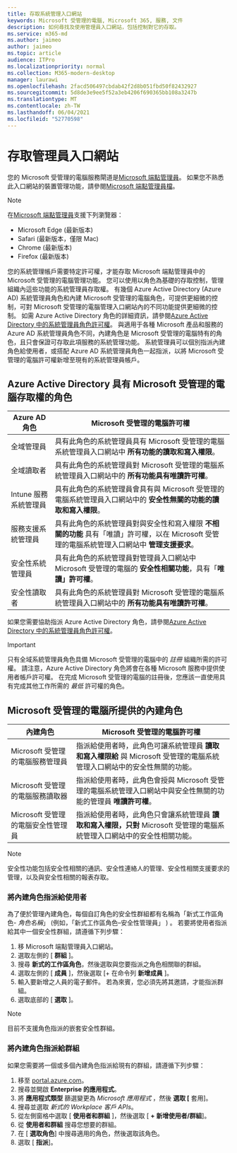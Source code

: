 ```yaml
---
title: 存取系統管理入口網站
keywords: Microsoft 受管理的電腦, Microsoft 365, 服務, 文件
description: 如何尋找及使用管理員入口網站，包括控制對它的存取。
ms.service: m365-md
ms.author: jaimeo
author: jaimeo
ms.topic: article
audience: ITPro
ms.localizationpriority: normal
ms.collection: M365-modern-desktop
manager: laurawi
ms.openlocfilehash: 2facd506497cbdab42f2d8b051fbd50f82432927
ms.sourcegitcommit: 5d8de3e9ee5f52a3eb4206f690365bb108a3247b
ms.translationtype: MT
ms.contentlocale: zh-TW
ms.lasthandoff: 06/04/2021
ms.locfileid: "52770598"
---
```

# <a name="access-the-admin-portal"></a>存取管理員入口網站

您的 Microsoft 受管理的電腦服務閘道是[Microsoft 端點管理員](https://endpoint.microsoft.com/)。 如果您不熟悉此入口網站的裝置管理功能，請參閱[Microsoft 端點管理員檔](/mem/)。

> [!NOTE]
> 在[Microsoft 端點管理員](https://endpoint.microsoft.com/)支援下列瀏覽器：
> - Microsoft Edge (最新版本) 
> - Safari (最新版本，僅限 Mac) 
> - Chrome (最新版本) 
> - Firefox (最新版本) 

您的系統管理帳戶需要特定許可權，才能存取 Microsoft 端點管理員中的 Microsoft 受管理的電腦管理功能。 您可以使用以角色為基礎的存取控制，管理組織內這些功能的系統管理員存取權。 有幾個 Azure Active Directory (Azure AD) 系統管理員角色和內建 Microsoft 受管理的電腦角色，可提供更細微的控制，可對 Microsoft 受管理的電腦管理入口網站內的不同功能提供更細微的控制。 如需 Azure Active Directory 角色的詳細資訊，請參閱[Azure Active Directory 中的系統管理員角色許可權](/azure/active-directory/users-groups-roles/directory-assign-admin-roles)。 與適用于各種 Microsoft 產品和服務的 Azure AD 系統管理員角色不同，內建角色是 Microsoft 受管理的電腦特有的角色，且只會保證可存取此項服務的系統管理功能。 系統管理員可以個別指派內建角色給使用者，或搭配 Azure AD 系統管理員角色一起指派，以將 Microsoft 受管理的電腦許可權新增至現有的系統管理員帳戶。

## <a name="azure-active-directory-roles-with-microsoft-managed-desktop-access"></a>Azure Active Directory 具有 Microsoft 受管理的電腦存取權的角色

|Azure AD 角色  |Microsoft 受管理的電腦許可權  |
|---------|---------|
|全域管理員     | 具有此角色的系統管理員具有 Microsoft 受管理的電腦系統管理員入口網站中 **所有功能的讀取和寫入權限**。         |
|全域讀取者     | 具有此角色的系統管理員對 Microsoft 受管理的電腦系統管理員入口網站中的 **所有功能具有唯讀許可權**。         |
|Intune 服務系統管理員     |  具有此角色的系統管理員會具有與 Microsoft 受管理的電腦系統管理員入口網站中的 **安全性無關的功能的讀取和寫入權限**。       |
|服務支援系統管理員     | 具有此角色的系統管理員對與安全性和寫入權限 **不相關的功能** 具有「唯讀」許可權，以在 Microsoft 受管理的電腦系統管理入口網站中 **管理支援要求**。         |
|安全性系統管理員 | 具有此角色的系統管理員對管理員入口網站中 Microsoft 受管理的電腦的 **安全性相關功能**，具有「**唯讀」許可權**。 |
|安全性讀取者 |具有此角色的系統管理員對 Microsoft 受管理的電腦系統管理員入口網站中的 **所有功能具有唯讀許可權**。|

如果您需要協助指派 Azure Active Directory 角色，請參閱[Azure Active Directory 中的系統管理員角色許可權](/azure/active-directory/users-groups-roles/directory-assign-admin-roles)。

> [!IMPORTANT]
> 只有全域系統管理員角色具備 Microsoft 受管理的電腦中的 *註冊* 組織所需的許可權。 請注意，Azure Active Directory 角色將會在各種 Microsoft 服務中提供使用者帳戶許可權。 在完成 Microsoft 受管理的電腦的註冊後，您應該一直使用具有完成其他工作所需的 *最低* 許可權的角色。

## <a name="built-in-roles-provided-by-microsoft-managed-desktop"></a>Microsoft 受管理的電腦所提供的內建角色


|內建角色  |Microsoft 受管理的電腦許可權  |
|---------|---------|
|Microsoft 受管理的電腦服務管理員  | 指派給使用者時，此角色可讓系統管理員 **讀取和寫入權限給** 與 Microsoft 受管理的電腦系統管理入口網站中的安全性無關的功能。  |
|Microsoft 受管理的電腦服務讀取器 | 指派給使用者時，此角色會授與 Microsoft 受管理的電腦系統管理入口網站中與安全性無關的功能的管理員 **唯讀許可權**。 |
|Microsoft 受管理的電腦安全性管理員 |指派給使用者時，此角色只會讓系統管理員 **讀取和寫入權限，只對** Microsoft 受管理的電腦系統管理入口網站中的安全性相關功能。   |

> [!NOTE]
> 安全性功能包括安全性相關的通訊、安全性連絡人的管理、安全性相關支援要求的管理，以及與安全性相關的報表存取。 

### <a name="assigning-built-in-roles-to-user"></a>將內建角色指派給使用者

為了便於管理內建角色，每個自訂角色的安全性群組都有名稱為「新式工作區角色- _角色名稱_」 (例如，「新式工作區角色–安全性管理員」 ) 。 若要將使用者指派給其中一個安全性群組，請遵循下列步驟：
1.  移 Microsoft 端點管理員入口網站。
2.  選取左側的 [ **群組** ]。
3.  搜尋 **新式的工作區角色**，然後選取與您要指派之角色相關聯的群組。 
4.  選取左側的 [ **成員** ]，然後選取 [+ 在命令列 **新增成員** ]。
5.  輸入要新增之人員的電子郵件。 若為來賓，您必須先將其邀請，才能指派群組。
6.  選取底部的 [ **選取** ]。

> [!NOTE]
> 目前不支援角色指派的嵌套安全性群組。 

### <a name="assigning-built-in-roles-to-groups"></a>將內建角色指派給群組

如果您需要將一個或多個內建角色指派給現有的群組，請遵循下列步驟：
1. 移至 [portal.azure.com](https://portal.azure.com/)。
2. 搜尋並開啟 **Enterprise 的應用程式**。
3. 將 **應用程式類型** 篩選變更為 _Microsoft 應用程式_ ，然後 **選取 [** 套用]。
4. 搜尋並選取 _新式的 Workplace 客戶 APIs_。
5. 從左側窗格中選取 [ **使用者和群組** ]，然後選取 [ **+ 新增使用者/群組**]。
6. 從 **使用者和群組** 搜尋您想要的群組。
7. 在 [ **選取角色**] 中搜尋適用的角色，然後選取該角色。
8. 選取 [ **指派**]。
